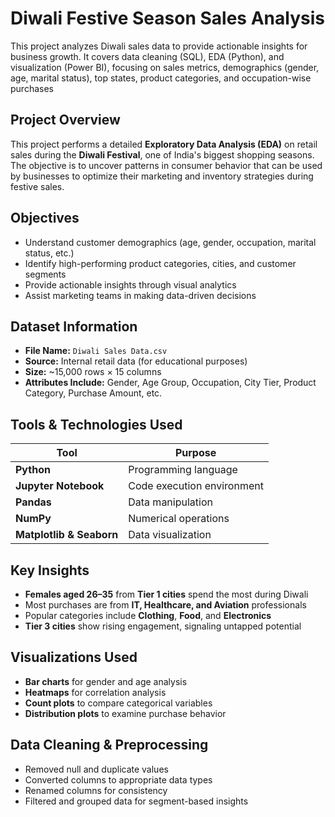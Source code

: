 # Diwali Festive Season Sales Analysis
This project analyzes Diwali sales data to provide actionable insights for business growth. It covers data cleaning (SQL), EDA (Python), and visualization (Power BI), focusing on sales metrics, demographics (gender, age, marital status), top states, product categories, and occupation-wise purchases

## Project Overview

This project performs a detailed **Exploratory Data Analysis (EDA)** on retail sales during the **Diwali Festival**, one of India's biggest shopping seasons. The objective is to uncover patterns in consumer behavior that can be used by businesses to optimize their marketing and inventory strategies during festive sales.


## Objectives

- Understand customer demographics (age, gender, occupation, marital status, etc.)
- Identify high-performing product categories, cities, and customer segments
- Provide actionable insights through visual analytics
- Assist marketing teams in making data-driven decisions


## Dataset Information

- **File Name:** `Diwali Sales Data.csv`
- **Source:** Internal retail data (for educational purposes)
- **Size:** ~15,000 rows × 15 columns
- **Attributes Include:** Gender, Age Group, Occupation, City Tier, Product Category, Purchase Amount, etc.


## Tools & Technologies Used

| Tool | Purpose |
|------|---------|
| **Python** | Programming language |
| **Jupyter Notebook** | Code execution environment |
| **Pandas** | Data manipulation |
| **NumPy** | Numerical operations |
| **Matplotlib & Seaborn** | Data visualization |


## Key Insights

- **Females aged 26–35** from **Tier 1 cities** spend the most during Diwali
- Most purchases are from **IT, Healthcare, and Aviation** professionals
- Popular categories include **Clothing**, **Food**, and **Electronics**
- **Tier 3 cities** show rising engagement, signaling untapped potential


## Visualizations Used

- **Bar charts** for gender and age analysis
- **Heatmaps** for correlation analysis
- **Count plots** to compare categorical variables
- **Distribution plots** to examine purchase behavior


## Data Cleaning & Preprocessing

- Removed null and duplicate values
- Converted columns to appropriate data types
- Renamed columns for consistency
- Filtered and grouped data for segment-based insights
